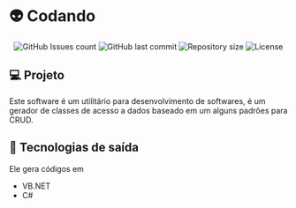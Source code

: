 # :alien: Codando 

<p align="center">
  <img alt="GitHub Issues count" src="https://img.shields.io/github/issues/gelsongilmar/codando">
  <img alt="GitHub last commit" src="https://img.shields.io/github/last-commit/gelsongilmar/codando">
  <img alt="Repository size" src="https://img.shields.io/github/repo-size/gelsongilmar/codando">
  <img alt="License" src="https://img.shields.io/badge/license-MIT-brightgreen">
</p>

## :computer: Projeto
Este software é um utilitário para desenvolvimento de softwares, é um gerador de classes de acesso a dados baseado em um alguns padrões para CRUD.

## :floppy_disk: Tecnologias de saída
Ele gera códigos em
- VB.NET
- C#


